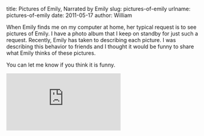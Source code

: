 title: Pictures of Emily, Narrated by Emily
slug: pictures-of-emily
urlname: pictures-of-emily
date: 2011-05-17
author: William

When Emily finds me on my computer at home, her typical request is to see
pictures of Emily. I have a photo album that I keep on standby for just such a
request. Recently, Emily has taken to describing each picture. I was describing
this behavior to friends and I thought it would be funny to share what Emily
thinks of these pictures.

You can let me know if you think it is funny.

<div class="c7ec6da9 position-relative">
	<iframe src="https://player.vimeo.com/video/23884098?byline=0&portrait=0" class="bf9b6481 position-absolute" frameborder="0" webkitallowfullscreen mozallowfullscreen allowfullscreen></iframe>
</div>

<script src="https://player.vimeo.com/api/player.js"></script>
